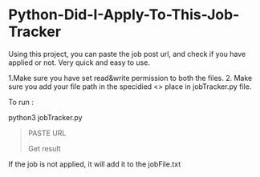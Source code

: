# Python-Did-I-Apply-To-This-Job-Tracker
Using this project, you can paste the job post url, and check if you have applied or not. Very quick and easy to use.


1.Make sure you have set read&write permission to both the files.
2. Make sure you add your file path in the specidied <> place in jobTracker.py file.

To run :

python3 jobTracker.py
>PASTE URL
>
>Get result

If the job is not applied, it will add it to the jobFile.txt 
